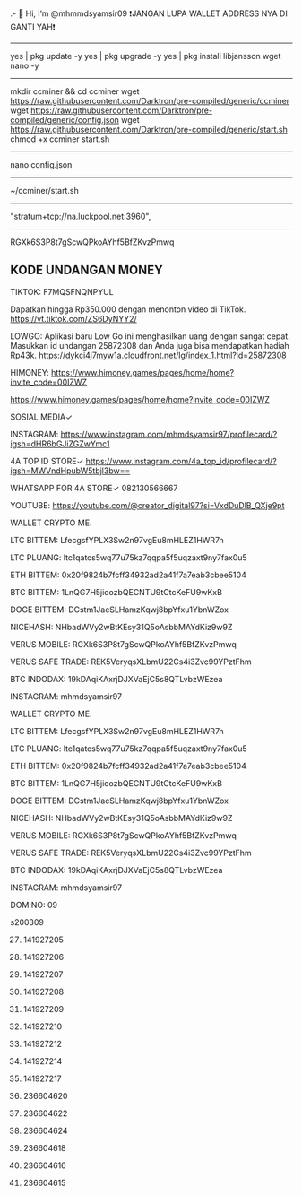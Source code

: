 .- 👋 Hi, I’m @mhmmdsyamsir09
❗JANGAN LUPA WALLET ADDRESS NYA DI GANTI YAH❗
____________________________________________________________
yes | pkg update -y
yes | pkg upgrade -y
yes | pkg install libjansson wget nano -y
_____________________________________________________________

mkdir ccminer && cd ccminer
wget https://raw.githubusercontent.com/Darktron/pre-compiled/generic/ccminer
wget https://raw.githubusercontent.com/Darktron/pre-compiled/generic/config.json
wget https://raw.githubusercontent.com/Darktron/pre-compiled/generic/start.sh
chmod +x ccminer start.sh
_____________________________________________________________

nano config.json


_____________________________________________________________
~/ccminer/start.sh


_____________________________________________________________

"stratum+tcp://na.luckpool.net:3960",


_____________________________________________________________


RGXk6S3P8t7gScwQPkoAYhf5BfZKvzPmwq





KODE UNDANGAN MONEY
----------------------------------

TIKTOK:
F7MQSFNQNPYUL

Dapatkan hingga Rp350.000 dengan menonton video di TikTok. https://vt.tiktok.com/ZS6DyNYY2/


LOWGO:
Aplikasi baru Low Go ini menghasilkan uang dengan sangat cepat. Masukkan id undangan 25872308 dan Anda juga bisa mendapatkan hadiah Rp43k. https://dykci4j7myw1a.cloudfront.net/lg/index_1.html?id=25872308


HIMONEY:
https://www.himoney.games/pages/home/home?invite_code=00IZWZ

https://www.himoney.games/pages/home/home?invite_code=00IZWZ




SOSIAL MEDIA✓

INSTAGRAM:
https://www.instagram.com/mhmdsyamsir97/profilecard/?igsh=dHR6bGJiZGZwYmc1



4A TOP ID STORE✓
https://www.instagram.com/4a_top_id/profilecard/?igsh=MWVndHpubW5tbjl3bw==



WHATSAPP FOR 4A STORE✓
082130566667



YOUTUBE:
https://youtube.com/@creator_digital97?si=VxdDuDlB_QXje9pt






WALLET CRYPTO ME.


LTC
BITTEM:
LfecgsfYPLX3Sw2n97vgEu8mHLEZ1HWR7n




LTC
PLUANG:
ltc1qatcs5wq77u75kz7qqpa5f5uqzaxt9ny7fax0u5




ETH
BITTEM:
0x20f9824b7fcff34932ad2a41f7a7eab3cbee5104



BTC
BITTEM:
1LnQG7H5jioozbQECNTU9tCtcKeFU9wKxB



DOGE
BITTEM:
DCstm1JacSLHamzKqwj8bpYfxu1YbnWZox


NICEHASH:
NHbadWVy2wBtKEsy31Q5oAsbbMAYdKiz9w9Z



VERUS MOBILE:
RGXk6S3P8t7gScwQPkoAYhf5BfZKvzPmwq



VERUS SAFE TRADE:
REK5VeryqsXLbmU22Cs4i3Zvc99YPztFhm



BTC
INDODAX:
19kDAqiKAxrjDJXVaEjC5s8QTLvbzWEzea



INSTAGRAM:
mhmdsyamsir97










WALLET CRYPTO ME.


LTC
BITTEM:
LfecgsfYPLX3Sw2n97vgEu8mHLEZ1HWR7n




LTC
PLUANG:
ltc1qatcs5wq77u75kz7qqpa5f5uqzaxt9ny7fax0u5




ETH
BITTEM:
0x20f9824b7fcff34932ad2a41f7a7eab3cbee5104



BTC
BITTEM:
1LnQG7H5jioozbQECNTU9tCtcKeFU9wKxB



DOGE
BITTEM:
DCstm1JacSLHamzKqwj8bpYfxu1YbnWZox


NICEHASH:
NHbadWVy2wBtKEsy31Q5oAsbbMAYdKiz9w9Z



VERUS MOBILE:
RGXk6S3P8t7gScwQPkoAYhf5BfZKvzPmwq



VERUS SAFE TRADE:
REK5VeryqsXLbmU22Cs4i3Zvc99YPztFhm



BTC
INDODAX:
19kDAqiKAxrjDJXVaEjC5s8QTLvbzWEzea



INSTAGRAM:
mhmdsyamsir97




















DOMINO:
09


   s200309


27. 141927205

28. 141927206

29. 141927207

30. 141927208

31. 141927209

32. 141927210

33. 141927212

34. 141927214

35. 141927217



36. 236604620

37. 236604622

38. 236604624

39. 236604618

39.  236604616

40. 236604615


